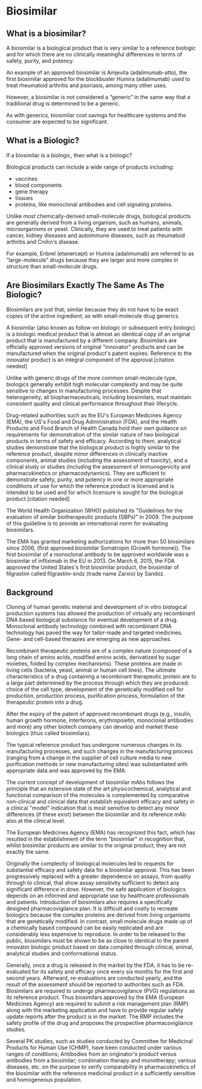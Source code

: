 # Biosimilar

## What is a biosimilar?

A biosimilar is a biological product that is very similar to a reference biologic and for which there are no clinically meaningful differences in terms of safety, purity, and potency.

An example of an approved biosimilar is Amjevita (adalimumab-atto), the first biosimilar approved for the blockbuster Humira (adalimumab) used to treat rheumatoid arthritis and psoriasis, among many other uses.

However, a biosimilar is not considered a “generic” in the same way that a traditional drug is determined to be a generic.

As with generics, biosimilar cost savings for healthcare systems and the consumer are expected to be significant.

## What is a Biologic?

If a biosimilar is a biologic, then what is a biologic?

Biological products can include a wide range of products including:

- vaccines
- blood components
- gene therapy
- tissues
- proteins, like monoclonal antibodies and cell signaling proteins.

Unlike most chemically-derived small-molecule drugs, biological products are generally derived from a living organism, such as humans, animals, microorganisms or yeast. Clinically, they are used to treat patients with cancer, kidney diseases and autoimmune diseases, such as rheumatoid arthritis and Crohn's disease.

For example, Enbrel (etanercept) or Humira (adalimumab) are referred to as “large-molecule” drugs because they are larger and more complex in structure than small-molecule drugs.

## Are Biosimilars Exactly The Same As The Biologic?

Biosimilars are just that; similar because they do not have to be exact copies of the active ingredient, as with small-molecule drug generics.

A biosimilar (also known as follow-on biologic or subsequent entry biologic) is a biologic medical product that is almost an identical copy of an original product that is manufactured by a different company. Biosimilars are officially approved versions of original "innovator" products and can be manufactured when the original product's patent expires. Reference to the innovator product is an integral component of the approval.[citation needed]

Unlike with generic drugs of the more common small-molecule type, biologics generally exhibit high molecular complexity and may be quite sensitive to changes in manufacturing processes. Despite that heterogeneity, all biopharmaceuticals, including biosimilars, must maintain consistent quality and clinical performance throughout their lifecycle.

Drug-related authorities such as the EU's European Medicines Agency (EMA), the US's Food and Drug Administration (FDA), and the Health Products and Food Branch of Health Canada hold their own guidance on requirements for demonstration of the similar nature of two biological products in terms of safety and efficacy. According to them, analytical studies demonstrate that the biological product is highly similar to the reference product, despite minor differences in clinically inactive components, animal studies (including the assessment of toxicity), and a clinical study or studies (including the assessment of immunogenicity and pharmacokinetics or pharmacodynamics). They are sufficient to demonstrate safety, purity, and potency in one or more appropriate conditions of use for which the reference product is licensed and is intended to be used and for which licensure is sought for the biological product.[citation needed]

The World Health Organization (WHO) published its "Guidelines for the evaluation of similar biotherapeutic products (SBPs)" in 2009. The purpose of this guideline is to provide an international norm for evaluating biosimilars.

The EMA has granted marketing authorizations for more than 50 biosimilars since 2006, (first approved biosimilar Somatropin (Growth hormone)). The first biosimilar of a monoclonal antibody to be approved worldwide was a biosimilar of infliximab in the EU in 2013. On March 6, 2015, the FDA approved the United States's first biosimilar product, the biosimilar of filgrastim called filgrastim-sndz (trade name Zarxio) by Sandoz.

## Background

Cloning of human genetic material and development of in vitro biological production systems has allowed the production of virtually any recombinant DNA based biological substance for eventual development of a drug. Monoclonal antibody technology combined with recombinant DNA technology has paved the way for tailor-made and targeted medicines. Gene- and cell-based therapies are emerging as new approaches.

Recombinant therapeutic proteins are of a complex nature (composed of a long chain of amino acids, modified amino acids, derivatized by sugar moieties, folded by complex mechanisms). These proteins are made in living cells (bacteria, yeast, animal or human cell lines). The ultimate characteristics of a drug containing a recombinant therapeutic protein are to a large part determined by the process through which they are produced: choice of the cell type, development of the genetically modified cell for production, production process, purification process, formulation of the therapeutic protein into a drug.

After the expiry of the patent of approved recombinant drugs (e.g., insulin, human growth hormone, interferons, erythropoietin, monoclonal antibodies and more) any other biotech company can develop and market these biologics (thus called biosimilars).

The typical reference product has undergone numerous changes in its manufacturing processes, and such changes in the manufacturing process (ranging from a change in the supplier of cell culture media to new purification methods or new manufacturing sites) was substantiated with appropriate data and was approved by the EMA.

The current concept of development of biosimilar mAbs follows the principle that an extensive state of the art physicochemical, analytical and functional comparison of the molecules is complemented by comparative non-clinical and clinical data that establish equivalent efficacy and safety in a clinical "model" indication that is most sensitive to detect any minor differences (if these exist) between the biosimilar and its reference mAb also at the clinical level.

The European Medicines Agency (EMA) has recognized this fact, which has resulted in the establishment of the term "biosimilar" in recognition that, whilst biosimilar products are similar to the original product, they are not exactly the same.

Originally the complexity of biological molecules led to requests for substantial efficacy and safety data for a biosimilar approval. This has been progressively replaced with a greater dependence on assays, from quality through to clinical, that show assay sensitivity sufficient to detect any significant difference in dose. However, the safe application of biologics depends on an informed and appropriate use by healthcare professionals and patients. Introduction of biosimilars also requires a specifically designed pharmacovigilance plan. It is difficult and costly to recreate biologics because the complex proteins are derived from living organisms that are genetically modified. In contrast, small molecule drugs made up of a chemically based compound can be easily replicated and are considerably less expensive to reproduce. In order to be released to the public, biosimilars must be shown to be as close to identical to the parent innovator biologic product based on data compiled through clinical, animal, analytical studies and conformational status.

Generally, once a drug is released in the market by the FDA, it has to be re-evaluated for its safety and efficacy once every six months for the first and second years. Afterward, re-evaluations are conducted yearly, and the result of the assessment should be reported to authorities such as FDA. Biosimilars are required to undergo pharmacovigilance (PVG) regulations as its reference product. Thus biosimilars approved by the EMA (European Medicines Agency) are required to submit a risk management plan (RMP) along with the marketing application and have to provide regular safety update reports after the product is in the market. The RMP includes the safety profile of the drug and proposes the prospective pharmacovigilance studies.

Several PK studies, such as studies conducted by Committee for Medicinal Products for Human Use (CHMP), have been conducted under various ranges of conditions; Antibodies from an originator's product versus antibodies from a biosimilar; combination therapy and monotherapy; various diseases, etc. on the purpose to verify comparability in pharmacokinetics of the biosimilar with the reference medicinal product in a sufficiently sensitive and homogeneous population.
